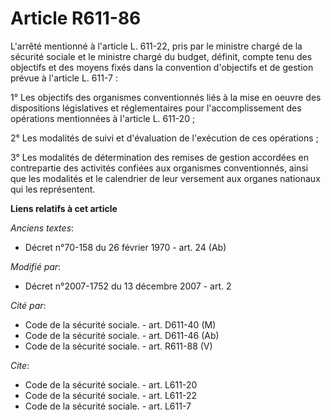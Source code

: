 # Article R611-86

L'arrêté mentionné à l'article L. 611-22, pris par le ministre chargé de la sécurité sociale et le ministre chargé du budget,
définit, compte tenu des objectifs et des moyens fixés dans la convention d'objectifs et de gestion prévue à l'article L.
611-7 : 

1° Les objectifs des organismes conventionnés liés à la mise en oeuvre des dispositions législatives et réglementaires pour
l'accomplissement des opérations mentionnées à l'article L. 611-20 ; 

2° Les modalités de suivi et d'évaluation de l'exécution de ces opérations ; 

3° Les modalités de détermination des remises de gestion accordées en contrepartie des activités confiées aux organismes
conventionnés, ainsi que les modalités et le calendrier de leur versement aux organes nationaux qui les représentent.

**Liens relatifs à cet article**

_Anciens textes_:

  - Décret n°70-158 du 26 février 1970 - art. 24 (Ab)

_Modifié par_:

  - Décret n°2007-1752 du 13 décembre 2007 - art. 2

_Cité par_:

  - Code de la sécurité sociale. - art. D611-40 (M)
  - Code de la sécurité sociale. - art. D611-46 (Ab)
  - Code de la sécurité sociale. - art. R611-88 (V)

_Cite_:

  - Code de la sécurité sociale. - art. L611-20
  - Code de la sécurité sociale. - art. L611-22
  - Code de la sécurité sociale. - art. L611-7
